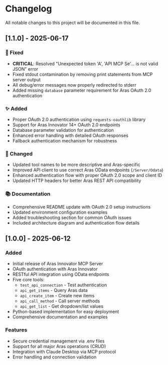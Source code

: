 # Changelog

All notable changes to this project will be documented in this file.

## [1.1.0] - 2025-06-17

### 🔧 Fixed
- **CRITICAL**: Resolved "Unexpected token 'A', 'API MCP Se'... is not valid JSON" error
- Fixed stdout contamination by removing print statements from MCP server output
- All debug/error messages now properly redirected to stderr
- Added missing `database` parameter requirement for Aras OAuth 2.0 authentication

### ✨ Added
- Proper OAuth 2.0 authentication using `requests-oauthlib` library
- Support for Aras Innovator 14+ OAuth 2.0 endpoints
- Database parameter validation for authentication
- Enhanced error handling with detailed OAuth responses
- Fallback authentication mechanism for robustness

### 🔄 Changed
- Updated tool names to be more descriptive and Aras-specific
- Improved API client to use correct Aras OData endpoints (`/Server/Odata`)
- Enhanced authentication flow with proper OAuth 2.0 scope and client ID
- Updated HTTP headers for better Aras REST API compatibility

### 📚 Documentation
- Comprehensive README update with OAuth 2.0 setup instructions
- Updated environment configuration examples
- Added troubleshooting section for common OAuth issues
- Included architecture diagram and authentication flow details

## [1.0.0] - 2025-06-12

### Added
- Initial release of Aras Innovator MCP Server
- OAuth authentication with Aras Innovator
- RESTful API integration using OData endpoints
- Five core tools:
  - `test_api_connection` - Test authentication
  - `api_get_items` - Query Aras data
  - `api_create_item` - Create new items
  - `api_call_method` - Call server methods
  - `api_get_list` - Get dropdown/list values
- Python-based implementation for easy deployment
- Comprehensive documentation and examples

### Features
- Secure credential management via .env files
- Support for all major Aras operations (CRUD)
- Integration with Claude Desktop via MCP protocol
- Error handling and connection validation 